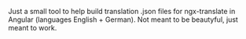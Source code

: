 Just a small tool to help build translation .json files for ngx-translate in Angular (languages English + German).
Not meant to be beautyful, just meant to work.
